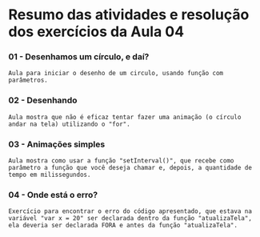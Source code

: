 # Resumo das atividades e resolução dos exercícios da Aula 04 #

### 01 - Desenhamos um círculo, e daí? ###
    Aula para iniciar o desenho de um circulo, usando função com parâmetros.


### 02 - Desenhando ###
    Aula mostra que não é eficaz tentar fazer uma animação (o círculo andar na tela) utilizando o "for".


### 03 - Animações simples ###
    Aula mostra como usar a função "setInterval()", que recebe como parâmetro a função que você deseja chamar e, depois, a quantidade de tempo em milissegundos.


### 04 - Onde está o erro? ###
    Exercício para encontrar o erro do código apresentado, que estava na variável "var x = 20" ser declarada dentro da função "atualizaTela", ela deveria ser declarada FORA e antes da função "atualizaTela".